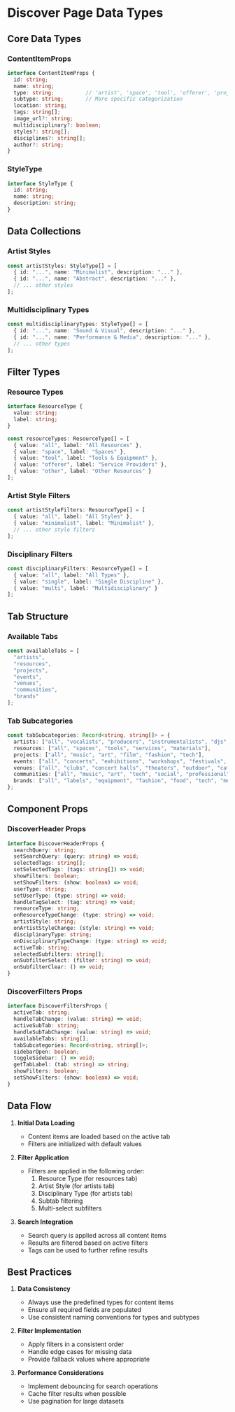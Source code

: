 # Discover Page Data Types

## Core Data Types

### ContentItemProps
```typescript
interface ContentItemProps {
  id: string;
  name: string;
  type: string;          // 'artist', 'space', 'tool', 'offerer', 'project', 'event', 'venue', 'community', 'brand'
  subtype: string;       // More specific categorization
  location: string;
  tags: string[];
  image_url?: string;
  multidisciplinary?: boolean;
  styles?: string[];
  disciplines?: string[];
  author?: string;
}
```

### StyleType
```typescript
interface StyleType {
  id: string;
  name: string;
  description: string;
}
```

## Data Collections

### Artist Styles
```typescript
const artistStyles: StyleType[] = [
  { id: "...", name: "Minimalist", description: "..." },
  { id: "...", name: "Abstract", description: "..." },
  // ... other styles
];
```

### Multidisciplinary Types
```typescript
const multidisciplinaryTypes: StyleType[] = [
  { id: "...", name: "Sound & Visual", description: "..." },
  { id: "...", name: "Performance & Media", description: "..." },
  // ... other types
];
```

## Filter Types

### Resource Types
```typescript
interface ResourceType {
  value: string;
  label: string;
}

const resourceTypes: ResourceType[] = [
  { value: "all", label: "All Resources" },
  { value: "space", label: "Spaces" },
  { value: "tool", label: "Tools & Equipment" },
  { value: "offerer", label: "Service Providers" },
  { value: "other", label: "Other Resources" }
];
```

### Artist Style Filters
```typescript
const artistStyleFilters: ResourceType[] = [
  { value: "all", label: "All Styles" },
  { value: "minimalist", label: "Minimalist" },
  // ... other style filters
];
```

### Disciplinary Filters
```typescript
const disciplinaryFilters: ResourceType[] = [
  { value: "all", label: "All Types" },
  { value: "single", label: "Single Discipline" },
  { value: "multi", label: "Multidisciplinary" }
];
```

## Tab Structure

### Available Tabs
```typescript
const availableTabs = [
  "artists",
  "resources",
  "projects",
  "events",
  "venues",
  "communities",
  "brands"
];
```

### Tab Subcategories
```typescript
const tabSubcategories: Record<string, string[]> = {
  artists: ["all", "vocalists", "producers", "instrumentalists", "djs", "composers", "multidisciplinary", "visual artists", "performance artists"],
  resources: ["all", "spaces", "tools", "services", "materials"],
  projects: ["all", "music", "art", "film", "fashion", "tech"],
  events: ["all", "concerts", "exhibitions", "workshops", "festivals", "networking"],
  venues: ["all", "clubs", "concert halls", "theaters", "outdoor", "cafes", "galleries"],
  communities: ["all", "music", "art", "tech", "social", "professional", "interest"],
  brands: ["all", "labels", "equipment", "fashion", "food", "tech", "media"]
};
```

## Component Props

### DiscoverHeader Props
```typescript
interface DiscoverHeaderProps {
  searchQuery: string;
  setSearchQuery: (query: string) => void;
  selectedTags: string[];
  setSelectedTags: (tags: string[]) => void;
  showFilters: boolean;
  setShowFilters: (show: boolean) => void;
  userType: string;
  setUserType: (type: string) => void;
  handleTagSelect: (tag: string) => void;
  resourceType: string;
  onResourceTypeChange: (type: string) => void;
  artistStyle: string;
  onArtistStyleChange: (style: string) => void;
  disciplinaryType: string;
  onDisciplinaryTypeChange: (type: string) => void;
  activeTab: string;
  selectedSubfilters: string[];
  onSubfilterSelect: (filter: string) => void;
  onSubfilterClear: () => void;
}
```

### DiscoverFilters Props
```typescript
interface DiscoverFiltersProps {
  activeTab: string;
  handleTabChange: (value: string) => void;
  activeSubTab: string;
  handleSubTabChange: (value: string) => void;
  availableTabs: string[];
  tabSubcategories: Record<string, string[]>;
  sidebarOpen: boolean;
  toggleSidebar: () => void;
  getTabLabel: (tab: string) => string;
  showFilters: boolean;
  setShowFilters: (show: boolean) => void;
}
```

## Data Flow

1. **Initial Data Loading**
   - Content items are loaded based on the active tab
   - Filters are initialized with default values

2. **Filter Application**
   - Filters are applied in the following order:
     1. Resource Type (for resources tab)
     2. Artist Style (for artists tab)
     3. Disciplinary Type (for artists tab)
     4. Subtab filtering
     5. Multi-select subfilters

3. **Search Integration**
   - Search query is applied across all content items
   - Results are filtered based on active filters
   - Tags can be used to further refine results

## Best Practices

1. **Data Consistency**
   - Always use the predefined types for content items
   - Ensure all required fields are populated
   - Use consistent naming conventions for types and subtypes

2. **Filter Implementation**
   - Apply filters in a consistent order
   - Handle edge cases for missing data
   - Provide fallback values where appropriate

3. **Performance Considerations**
   - Implement debouncing for search operations
   - Cache filter results when possible
   - Use pagination for large datasets 